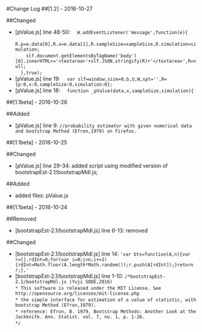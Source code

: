 #Change Log
##[1.2] - 2016-10-27

##Changed
- [pValue.js] line 48-50: `  W.addEventListener('message',function(e){`  
  `    R.p=e.data[0],R.x=e.data[1],R.sampleSize=sampleSize,R.simulation=simulation;`  
  `    slf.document.getElementsByTagName('body')[0].innerHTML+='<textarea>'+slf.JSON.stringify(R)+'</textarea>',R=null;`  
  `  },true);`
- [pValue.js] line 19: `  var slf=window,size=0,b,U,W,spt='',R={p:0,x:0,sampleSize:0,simulation:0};`
- [pValue.js] line 18: `  function _pValue(data,x,sampleSize,simulation){`

##[1.1beta] - 2016-10-26

##Added
- [pValue.js] line 9: `//probability estimator with given numerical data and bootstrap Method (Efron,1979) on Firefox.`

##[1.1beta] - 2016-10-25

##Changed
- [pValue.js] line 29-34: added script using modified version of bootstrapEst-2.1/bootstrapMdl.js;

##Added
- added files: pValue.js

##[1.1beta] - 2016-10-24

##Removed
- [bootstrapEst-2.1/bootstrapMdl.js] line 6-13: removed

##Changed
- [bootstrapEst-2.1/bootstrapMdl.js] line 14: `'var bts=function(A,n){var r=[],rdInt=0;for(var i=0;i<n;i+=1){rdInt=Math.floor(A.length*Math.random());r.push(A[rdInt]);}return r;},'`
- [bootstrapEst-2.1/bootstrapMdl.js] line 1-10: `/*bootstrapEst-2.1/bootstrapMdl.js (Yuji SODE,2016)`  
  `* This software is released under the MIT License. See http://opensource.org/licenses/mit-license.php`  
  `* the simple interface for estimation of a value of statistic, with bootstrap Method (Efron,1979).`  
  `* reference: Efron, B. 1979. Bootstrap Methods: Another Look at the Jackknife. Ann. Statist. vol. 7, no. 1, p. 1-26.`  
  `*/`
